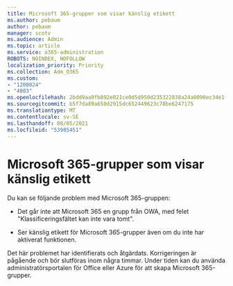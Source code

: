 ```yaml
---
title: Microsoft 365-grupper som visar känslig etikett
ms.author: pebaum
author: pebaum
manager: scotv
ms.audience: Admin
ms.topic: article
ms.service: o365-administration
ROBOTS: NOINDEX, NOFOLLOW
localization_priority: Priority
ms.collection: Adm_O365
ms.custom:
- "1200024"
- "4803"
ms.openlocfilehash: 2bdd9aa9fb892e021ce0d5d950d235322838a24a0090ec34e1fe040cb1473113
ms.sourcegitcommit: b5f7da89a650d2915dc652449623c78be6247175
ms.translationtype: MT
ms.contentlocale: sv-SE
ms.lasthandoff: 08/05/2021
ms.locfileid: "53985451"
---
```

# <a name="microsoft-365-groups-showing-sensitivity-label"></a>Microsoft 365-grupper som visar känslig etikett

Du kan se följande problem med Microsoft 365-gruppen:

- Det går inte att Microsoft 365 en grupp från OWA, med felet "Klassificeringsfältet kan inte vara tomt".

- Ser känslig etikett för Microsoft 365-grupper även om du inte har aktiverat funktionen.

Det här problemet har identifierats och åtgärdats. Korrigeringen är pågående och bör slutföras inom några timmar. Under tiden kan du använda administratörsportalen för Office eller Azure för att skapa Microsoft 365-grupper.  
